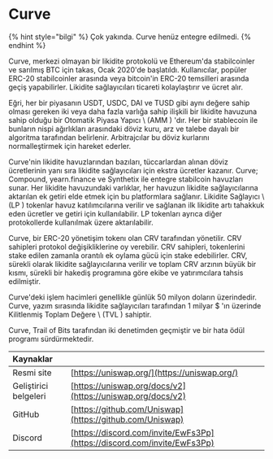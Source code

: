 # Curve

{% hint style="bilgi" %}
Çok yakında. Curve henüz entegre edilmedi.
{% endhint %}

Curve, merkezi olmayan bir likidite protokolü ve Ethereum'da stabilcoinler ve sarılmış BTC için takas, Ocak 2020'de başlatıldı. Kullanıcılar, popüler ERC-20 stabilcoinler arasında veya bitcoin'in ERC-20 temsilleri arasında geçiş yapabilirler. Likidite sağlayıcıları ticareti kolaylaştırır ve ücret alır.

Eğri, her bir piyasanın USDT, USDC, DAI ve TUSD gibi aynı değere sahip olması gereken iki veya daha fazla varlığa sahip ilişkili bir likidite havuzuna sahip olduğu bir Otomatik Piyasa Yapıcı \ (AMM \) 'dır. Her bir stablecoin ile bunların nispi ağırlıkları arasındaki döviz kuru, arz ve talebe dayalı bir algoritma tarafından belirlenir. Arbitrajcılar bu döviz kurlarını normalleştirmek için hareket ederler.

Curve'nin likidite havuzlarından bazıları, tüccarlardan alınan döviz ücretlerinin yanı sıra likidite sağlayıcıları için ekstra ücretler kazanır. Curve; Compound, yearn.finance ve Synthetix ile entegre stabilcoin havuzları sunar. Her likidite havuzundaki varlıklar, her havuzun likidite sağlayıcılarına aktarılan ek getiri elde etmek için bu platformlara sağlanır. Likidite Sağlayıcı \ (LP \) tokenlar havuz katılımcılarına verilir ve sağlanan ilk likidite artı tahakkuk eden ücretler ve getiri için kullanılabilir. LP tokenları ayrıca diğer protokollerde kullanılmak üzere aktarılabilir.

Curve, bir ERC-20 yönetişim tokenı olan CRV tarafından yönetilir. CRV sahipleri protokol değişikliklerine oy verebilir. CRV sahipleri, tokenlerini stake edilen zamanla orantılı ek oylama gücü için stake edebilirler. CRV, sürekli olarak likidite sağlayıcılarına verilir ve toplam CRV arzının büyük bir kısmı, sürekli bir hakediş programına göre ekibe ve yatırımcılara tahsis edilmiştir.

Curve'deki işlem hacimleri genellikle günlük 50 milyon doların üzerindedir. Curve, yazım sırasında likidite sağlayıcıları tarafından 1 milyar $ 'ın üzerinde Kilitlenmiş Toplam Değere \ (TVL \) sahiptir.

Curve, Trail of Bits tarafından iki denetimden geçmiştir ve bir hata ödül programı sürdürmektedir.

| Kaynaklar             |                                                                          |
|:--------------------- |:------------------------------------------------------------------------ |
| Resmi site            | [https://uniswap.org/](https://uniswap.org/)                             |
| Geliştirici belgeleri | [https://uniswap.org/docs/v2](https://uniswap.org/docs/v2)               |
| GitHub                | [https://github.com/Uniswap](https://github.com/Uniswap)                 |
| Discord               | [https://discord.com/invite/EwFs3Pp](https://discord.com/invite/EwFs3Pp) |

